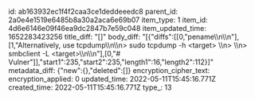 id: ab163932ec1f4f2caa3ce1deddeeedc8
parent_id: 2a0e4e1519e6485b8a30a2aca6e69b07
item_type: 1
item_id: 4d6e6146e09f46ea9dc2847b7e59c048
item_updated_time: 1652283423256
title_diff: "[]"
body_diff: "[{\"diffs\":[[0,\"pename\\\n\\\n\"],[1,\"Alternatively, use tcpdump\\\n\\\n> sudo tcpdump -h &lt;target&gt; \\\n> \\\n> smbclient -L &lt;target&gt;\\\n\\\n\"],[0,\"# Vulner\"]],\"start1\":235,\"start2\":235,\"length1\":16,\"length2\":112}]"
metadata_diff: {"new":{},"deleted":[]}
encryption_cipher_text: 
encryption_applied: 0
updated_time: 2022-05-11T15:45:16.771Z
created_time: 2022-05-11T15:45:16.771Z
type_: 13